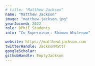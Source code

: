 ```yaml
---
# title: "Matthew Jackson"
name: "Matthew Jackson"
image: "matthew-jackson.jpg"
yearJoined: 2022
role: DPhil Students
info: "Co-Supervisor: Shimon Whiteson"

website: https://matthewtjackson.com
twitterHandle: JacksonMattT
googleScholar:
githubHandle: EmptyJackson
---
```


